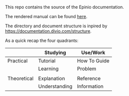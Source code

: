 This repo contains the source of the Epinio documentation.

The rendered manual can be found [here](https://docs.epinio.io).

The directory and document structure is inpired by
https://documentation.divio.com/structure.

As a quick recap the four quadrants:

|		|Studying	|Use/Work	|
|---		|---		|---		|
|Practical	|Tutorial	|How To Guide	|
|		|Learning	|Problem	|
|		|		|		|
|Theoretical	|Explanation	|Reference	|
|		|Understanding	|Information	|
